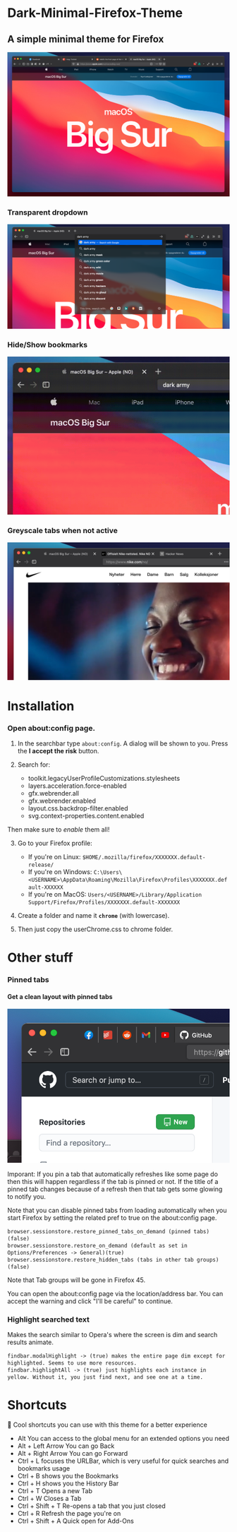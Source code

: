 # Dark-Minimal-Firefox-Theme
## A simple minimal theme for Firefox

![](https://raw.githubusercontent.com/Stanlyn0/Dark-Minimal-Firefox-Theme/main/Images/Full.png)

### Transparent dropdown
![](https://raw.githubusercontent.com/Stanlyn0/Dark-Minimal-Firefox-Theme/main/Images/Dropdown.png)

### Hide/Show bookmarks
![](https://raw.githubusercontent.com/Stanlyn0/Dark-Minimal-Firefox-Theme/main/Images/Bookmarks.gif)

### Greyscale tabs when not active
![](https://raw.githubusercontent.com/Stanlyn0/Dark-Minimal-Firefox-Theme/main/Images/Tabs.png)

# Installation

### Open about:config page.

1. In the searchbar type `about:config`. A dialog will be shown to you. Press the **I accept the risk** button.
2. Search for:

    - toolkit.legacyUserProfileCustomizations.stylesheets
    - layers.acceleration.force-enabled
    - gfx.webrender.all
    - gfx.webrender.enabled
    - layout.css.backdrop-filter.enabled
    - svg.context-properties.content.enabled

Then make sure to *enable* them all!

3. Go to your Firefox profile:
    - If you're on Linux: `$HOME/.mozilla/firefox/XXXXXXX.default-release/`
    - If you're on Windows: `C:\Users\<USERNAME>\AppData\Roaming\Mozilla\Firefox\Profiles\XXXXXXX.default-XXXXXX`
    - If you're on MacOS: `Users/<USERNAME>/Library/Application Support/Firefox/Profiles/XXXXXXX.default-XXXXXXX` 
4. Create a folder and name it **`chrome`** (with lowercase).

5. Then just copy the userChrome.css to chrome folder.

# Other stuff

### Pinned tabs

#### Get a clean layout with pinned tabs 

![](https://raw.githubusercontent.com/Stanlyn0/Dark-Minimal-Firefox-Theme/main/Images/Pinned%20tabs.png)

Imporant:
If you pin a tab that automatically refreshes like some page do then this will happen regardless if the tab is pinned or not. If the title of a pinned tab changes because of a refresh then that tab gets some glowing to notify you.

Note that you can disable pinned tabs from loading automatically when you start Firefox by setting the related pref to true on the about:config page.

    browser.sessionstore.restore_pinned_tabs_on_demand (pinned tabs)(false)
    browser.sessionstore.restore_on_demand (default as set in Options/Preferences -> General)(true)
    browser.sessionstore.restore_hidden_tabs (tabs in other tab groups)(false) 

Note that Tab groups will be gone in Firefox 45.

You can open the about:config page via the location/address bar. You can accept the warning and click "I'll be careful" to continue. 

### Highlight searched text 



Makes the search similar to Opera's where the screen is dim and search results animate.
    
    findbar.modalHighlight -> (true) makes the entire page dim except for highlighted. Seems to use more resources.
    findbar.highlightAll -> (true) just highlights each instance in yellow. Without it, you just find next, and see one at a time.


# Shortcuts

🤖 Cool shortcuts you can use with this theme for a better experience

* Alt You can access to the global menu for an extended options you need
* Alt + Left Arrow You can go Back
* Alt + Right Arrow You can go Forward
* Ctrl + L focuses the URLBar, which is very useful for quick searches and bookmarks usage
* Ctrl + B shows you the Bookmarks
* Ctrl + H shows you the History Bar
* Ctrl + T Opens a new Tab
* Ctrl + W Closes a Tab
* Ctrl + Shift + T Re-opens a tab that you just closed
* Ctrl + R Refresh the page you're on
* Ctrl + Shift + A Quick open for Add-Ons
